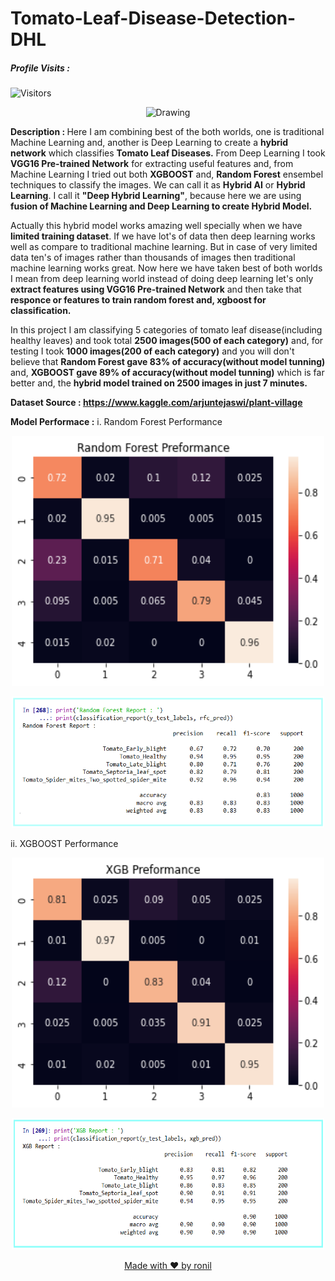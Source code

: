 # Tomato-Leaf-Disease-Detection-DHL

##### Profile Visits :
![Visitors](https://visitor-badge.glitch.me/badge?page_id=ronylpatil.&left_color=lightgrey&right_color=red&left_text=visitors)

<p align="center">
  <img class="center" src ="https://www.treehugger.com/thmb/mjY1JW6RxThRl_Yvv4XaGaBPPTY=/768x0/filters:no_upscale():max_bytes(150000):strip_icc():format(webp)/GettyImages-175396800-a15ecff03062438894935715d9550479.jpg" alt="Drawing" style="width: 1350px; height: 600px">
</p>

<b>Description : </b>
Here I am combining best of the both worlds, one is traditional Machine Learning and, another is Deep Learning to create a __hybrid network__ which classifies __Tomato Leaf Diseases.__
From Deep Learning I took __VGG16 Pre-trained Network__ for extracting useful features and, from Machine Learning I tried out both __XGBOOST__ and, __Random Forest__ ensembel techniques to classify the images. We can call it as __Hybrid AI__ or __Hybrid Learning__. I call it __"Deep Hybrid Learning"__, because here we are using __fusion of Machine Learning and Deep Learning to create Hybrid Model.__ 
               
Actually this hybrid model works amazing well specially when we have __limited training dataset__.
               If we have lot's of data then deep learning works well as compare to traditional machine learning. But in case of very limited data
               ten's of images rather than thousands of images then traditional machine learning works great. Now here we have taken best 
               of both worlds I mean from deep learning world instead of doing deep learning let's only __extract features using VGG16 Pre-trained Network__ and then take that __responce or features to train random forest and, xgboost for classification.__ 

In this project I am classifying 5 categories of tomato leaf disease(including healthy leaves) and took total __2500 images(500 of each category)__ and, for testing I took __1000 images(200 of each category)__ and you will don't believe that __Random Forest gave 83% of accuracy(without model tunning)__ and, __XGBOOST gave 89% of accuracy(without model tunning)__ which is far better and, the __hybrid model trained on 2500 images in just 7 minutes.__   
               
<b>Dataset Source : https://www.kaggle.com/arjuntejaswi/plant-village</b>

<b>Model Performace :</b>
i. Random Forest Performance 
<p align="center">
  <img class="center" src ="/sample/random forest cm.png" alt="Drawing" style="width: 500px; height: 400px">
</p>

<p align="center">
  <img class="center" src ="/sample/random forest cr.png" alt="Drawing" style="width: 500px; height: 210px">
</p>

ii. XGBOOST Performance 
<p align="center">
  <img class="center" src ="/sample/xgb cm.png" alt="Drawing" style="width: 500px; height: 400px">
</p>

<p align="center">
  <img class="center" src ="/sample/xgb cr.png" alt="Drawing" style="width: 500px; height: 210px">
</p>

<p align="center">
  <a href="https://www.linkedin.com/in/ronylpatil/">Made with ❤ by ronil</a>
</p>
